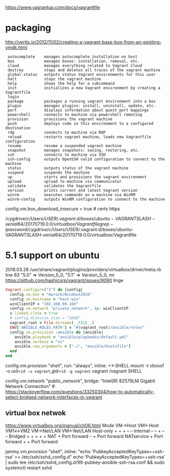 https://www.vagrantup.com/docs/vagrantfile

# packaging
http://vertis.io/2012/11/02/creating-a-vagrant-base-box-from-an-existing-vmdk.html

     autocomplete    manages autocomplete installation on host
     box             manages boxes: installation, removal, etc.
     cloud           manages everything related to Vagrant Cloud
     destroy         stops and deletes all traces of the vagrant machine
     global-status   outputs status Vagrant environments for this user
     halt            stops the vagrant machine
     help            shows the help for a subcommand
     init            initializes a new Vagrant environment by creating a Vagrantfile
     login
     package         packages a running vagrant environment into a box
     plugin          manages plugins: install, uninstall, update, etc.
     port            displays information about guest port mappings
     powershell      connects to machine via powershell remoting
     provision       provisions the vagrant machine
     push            deploys code in this environment to a configured destination
     rdp             connects to machine via RDP
     reload          restarts vagrant machine, loads new Vagrantfile configuration
     resume          resume a suspended vagrant machine
     snapshot        manages snapshots: saving, restoring, etc.
     ssh             connects to machine via SSH
     ssh-config      outputs OpenSSH valid configuration to connect to the machine
     status          outputs status of the vagrant machine
     suspend         suspends the machine
     up              starts and provisions the vagrant environment
     upload          upload to machine via communicator
     validate        validates the Vagrantfile
     version         prints current and latest Vagrant version
     winrm           executes commands on a machine via WinRM
     winrm-config    outputs WinRM configuration to connect to the machine



config.vm.box_download_insecure = true # certs https

/cygdrive/c/Users/$USER/.vagrant.d/boxes/ubuntu-VAGRANTSLASH-xenial64/20170719.0.0/virtualbox/Vagrantfile
grep -i password /cygdrive/c/Users/$USER/.vagrant.d/boxes/ubuntu-VAGRANTSLASH-xenial64/20170719.0.0/virtualbox/Vagrantfile


# 5.1 support on ubuntu
2018.03.28
/usr/share/vagrant/plugins/providers/virtualbox/driver/meta.rb line 63
"5.0" => Version_5_0,
"5.1" => Version_5_0, mr
https://github.com/hashicorp/vagrant/issues/9090
linge

```ruby
Vagrant.configure("2") do |config|
  config.vm.box = "mwrock/Windows2016"
  config.vm.hostname = "host-win"
  winClientIP = "192.168.99.103"
  config.vm.network "private_network", ip: winClientIP
  v.linked_clone = true
  # config.disksize.size = "20GB"
  vagrant_root = File.dirname(__FILE__)
  ENV['ANSIBLE_ROLES_PATH'] = "#{vagrant_root}/ansible/roles"
  config.vm.provision :ansible do |ansible|
    ansible.playbook = "ansible/playbooks/default.yml"
    ansible.verbose = "vv"
    ansible.raw_arguments = ["-i", "ansible/hostsfile"]
  end
end
```
config.vm.provision "shell", run: "always", inline: <<-SHELL
        mount -t vboxsf -o uid=`id -u vagrant`,gid=`id -g vagrant` vagrant /vagrant
SHELL

config.vm.network "public_network", bridge: "Intel(R) 82579LM Gigabit Network Connection" # https://stackoverflow.com/questions/33250304/how-to-automatically-select-bridged-network-interfaces-in-vagrant

## virtual box netwok
https://www.virtualbox.org/manual/ch06.html
Mode       VM→Host    VM←Host      VM1↔VM2  VM→Net/LAN   VM←Net/LAN
Host-only     +          +            +          –            –
Internal      –          –            +          –            –
Bridged       +          +            +          +            +
NAT           +     Port forward      –          +       Port forward
NATservice    +     Port forward      +          +       Port forward


jammy.vm.provision "shell", inline: "echo 'PubkeyAcceptedKeyTypes=+ssh-rsa' >> /etc/ssh/sshd_config.d"
echo 'PubkeyAcceptedKeyTypes=+ssh-rsa' | sudo tee /etc/ssh/sshd_config.d/99-pubkey-ansible-ssh-rsa.conf && sudo systemctl restart sshd

